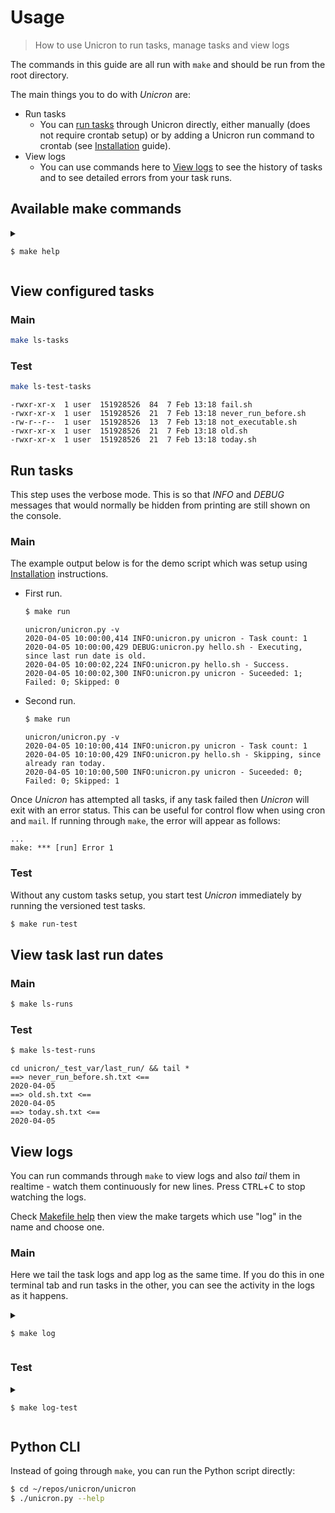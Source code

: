 # Usage
> How to use Unicron to run tasks, manage tasks and view logs

The commands in this guide are all run with `make` and should be run from the root directory.

The main things you to do with _Unicron_ are:

- Run tasks
    - You can [run tasks](#run-tasks) through Unicron directly, either manually (does not require crontab setup) or by adding a Unicron run command to crontab (see [Installation](installation.md) guide).
- View logs
    - You can use commands here to [View logs](#view-logs) to see the history of tasks and to see detailed errors from your task runs.


## Available make commands

<details>
<summary>

```bash
$ make help
```

</summary>

[Makefile](https://raw.githubusercontent.com/MichaelCurrin/unicron/master/Makefile ':include :type=code')

</details>


## View configured tasks

### Main

```bash
make ls-tasks
```

### Test

```bash
make ls-test-tasks
```
```
-rwxr-xr-x  1 user  151928526  84  7 Feb 13:18 fail.sh
-rwxr-xr-x  1 user  151928526  21  7 Feb 13:18 never_run_before.sh
-rw-r--r--  1 user  151928526  13  7 Feb 13:18 not_executable.sh
-rwxr-xr-x  1 user  151928526  21  7 Feb 13:18 old.sh
-rwxr-xr-x  1 user  151928526  21  7 Feb 13:18 today.sh
```


## Run tasks

This step uses the verbose mode. This is so that _INFO_ and _DEBUG_ messages that would normally be hidden from printing are still shown on the console.

### Main

The example output below is for the demo script which was setup using [Installation](installation.md) instructions.

- First run.
    ```bash
    $ make run
    ```
    ```
    unicron/unicron.py -v
    2020-04-05 10:00:00,414 INFO:unicron.py unicron - Task count: 1
    2020-04-05 10:00:00,429 DEBUG:unicron.py hello.sh - Executing, since last run date is old.
    2020-04-05 10:00:02,224 INFO:unicron.py hello.sh - Success.
    2020-04-05 10:00:02,300 INFO:unicron.py unicron - Suceeded: 1; Failed: 0; Skipped: 0
    ```
- Second run.
    ```bash
    $ make run
    ```
    ```
    unicron/unicron.py -v
    2020-04-05 10:10:00,414 INFO:unicron.py unicron - Task count: 1
    2020-04-05 10:10:00,429 INFO:unicron.py hello.sh - Skipping, since already ran today.
    2020-04-05 10:10:00,500 INFO:unicron.py unicron - Suceeded: 0; Failed: 0; Skipped: 1
    ```

Once _Unicron_ has attempted all tasks, if any task failed then _Unicron_ will exit with an error status. This can be useful for control flow when using cron and `mail`. If running through `make`, the error will appear as follows:

```
...
make: *** [run] Error 1
```


### Test

Without any custom tasks setup, you start test _Unicron_ immediately by running the versioned test tasks.

```bash
$ make run-test
```


## View task last run dates

### Main

```bash
$ make ls-runs
```

### Test

```bash
$ make ls-test-runs
```
```
cd unicron/_test_var/last_run/ && tail *
==> never_run_before.sh.txt <==
2020-04-05
==> old.sh.txt <==
2020-04-05
==> today.sh.txt <==
2020-04-05
```


## View logs

You can run commands through `make` to view logs and also _tail_ them in realtime - watch them continuously for new lines. Press <kbd>CTRL</kbd>+<kbd>C</kbd> to stop watching the logs.

Check [Makefile help](#see-makefile-help) then view the make targets which use "log" in the name and choose one.


### Main

Here we tail the task logs and app log as the same time. If you do this in one terminal tab and run tasks in the other, you can see the activity in the logs as it happens.

<details>
<summary>

```
$ make log
```

</summary>

```
==> output/hello.sh.log <==

2020-01-13 22:49:12,770 INFO:unicron.py - Executing...
2020-01-13 22:49:12,782 INFO:unicron.py - Output:
    Hello world!

==> app.log <==
    2020-04-05 10:00:00,414 INFO:unicron.py unicron - Task count: 1
    2020-04-05 10:00:00,429 DEBUG:unicron.py hello.sh - Executing, since last run date is old.
    2020-04-05 10:00:02,224 INFO:unicron.py hello.sh - Success.
    2020-04-05 10:00:02,300 INFO:unicron.py unicron - Suceeded: 1; Failed: 0; Skipped: 0
    2020-04-05 10:10:00,414 INFO:unicron.py unicron - Task count: 1
    2020-04-05 10:10:00,429 INFO:unicron.py hello.sh - Skipping, since already ran today.
    2020-04-05 10:10:00,500 INFO:unicron.py unicron - Suceeded: 0; Failed: 0; Skipped: 1
```

</details>

### Test

<details>
<summary>

```
$ make log-test
```

</summary>

```
cd unicron && tail -n20 -F _test_var/output/*.log _test_var/app.log

==> _test_var/output/fail.sh.log <==
2020-04-05 15:29:48,233 INFO:unicron.py - Executing...
2020-04-05 15:29:48,253 ERROR:unicron.py - Output:
    Printing to stdout.
    Oh no! Printing to stderr

==> _test_var/output/never_run_before.sh.log <==
2020-04-05 15:29:48,255 INFO:unicron.py - Executing...
2020-04-05 15:29:48,280 INFO:unicron.py - Output:
    Baz

==> _test_var/output/not_executable.sh.log <==
2020-04-05 15:29:48,281 INFO:unicron.py - Executing...
2020-04-05 15:29:48,293 ERROR:unicron.py - Output:
    /bin/sh: /Users/mcurrin/repos/unicron/unicron/_test_var/targets/not_executable.sh: Permission denied

==> _test_var/output/old.sh.log <==
2020-04-05 15:29:48,299 INFO:unicron.py - Executing...
2020-04-05 15:29:48,321 INFO:unicron.py - Output:
    Bar

==> _test_var/app.log <==
2020-04-05 15:29:48,232 INFO:unicron.py unicron - Task count: 5
2020-04-05 15:29:48,233 DEBUG:unicron.py fail.sh - Executing, since no run record found.
2020-04-05 15:29:48,253 ERROR:unicron.py fail.sh - Exited with error status! Check this task's log.
2020-04-05 15:29:48,253 DEBUG:unicron.py never_run_before.sh - Executing, since no run record found.
2020-04-05 15:29:48,279 INFO:unicron.py never_run_before.sh - Success.
2020-04-05 15:29:48,280 DEBUG:unicron.py not_executable.sh - Executing, since no run record found.
2020-04-05 15:29:48,290 ERROR:unicron.py not_executable.sh - Exited with error status! Check this task's log.
2020-04-05 15:29:48,298 DEBUG:unicron.py old.sh - Executing, since last run date is old.
2020-04-05 15:29:48,321 INFO:unicron.py old.sh - Success.
2020-04-05 15:29:48,322 INFO:unicron.py today.sh - Skipping, since already ran today.
2020-04-05 15:29:48,323 INFO:unicron.py unicron - Succeeded: 2; Failed: 2; Skipped: 1
```

</details>


## Python CLI

Instead of going through `make`, you can run the Python script directly:



```bash
$ cd ~/repos/unicron/unicron
$ ./unicron.py --help
```
